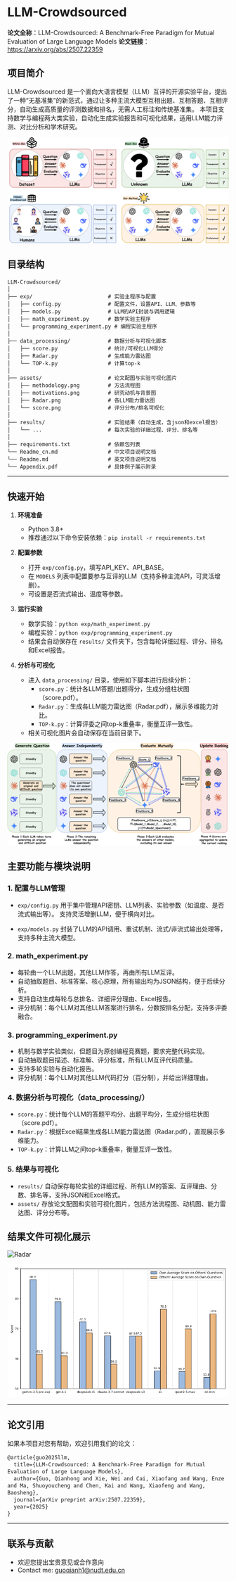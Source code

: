 # LLM-Crowdsourced

**论文全称**：LLM-Crowdsourced: A Benchmark-Free Paradigm for Mutual Evaluation of Large Language Models 
**论文链接**：https://arxiv.org/abs/2507.22359

## 项目简介

LLM-Crowdsourced 是一个面向大语言模型（LLM）互评的开源实验平台，提出了一种“无基准集”的新范式，通过让多种主流大模型互相出题、互相答题、互相评分，自动生成高质量的评测数据和排名，无需人工标注和传统基准集。
本项目支持数学与编程两大类实验，自动化生成实验报告和可视化结果，适用LLM能力评测、对比分析和学术研究。

![motivations](assets/motivations.png)



## 目录结构

```
LLM-Crowdsourced/
│
├── exp/                        # 实验主程序与配置
│   ├── config.py               # 配置文件，设置API、LLM、参数等
│   ├── models.py               # LLM的API封装与调用逻辑
│   ├── math_experiment.py      # 数学实验主程序
│   └── programming_experiment.py # 编程实验主程序
│
├── data_processing/            # 数据分析与可视化脚本
│   ├── score.py                # 统计/可视化LLM得分
│   ├── Radar.py                # 生成能力雷达图
│   └── TOP-k.py                # 计算top-k
│
├── assets/                     # 论文配图与实验可视化图片
│   ├── methodology.png         # 方法流程图
│   ├── motivations.png         # 研究动机与背景图
│   ├── Radar.png               # 各LLM能力雷达图
│   └── score.png               # 评分分布/排名可视化
│
├── results/                    # 实验结果（自动生成，含json和excel报告）
│   └── ...                     # 每次实验的详细过程、评分、排名等
│
├── requirements.txt            # 依赖包列表
└── Readme_cn.md                # 中文项目说明文档
└── Readme.md                   # 英文项目说明文档
└── Appendix.pdf                # 具体例子展示附录
```

---

## 快速开始

1. **环境准备**
   - Python 3.8+
   - 推荐通过以下命令安装依赖：`pip install -r requirements.txt`

2. **配置参数**
   - 打开 `exp/config.py`，填写API_KEY、API_BASE。
   - 在 `MODELS` 列表中配置要参与互评的LLM（支持多种主流API，可灵活增删）。
   - 可设置是否流式输出、温度等参数。

3. **运行实验**
   - 数学实验：`python exp/math_experiment.py`
   - 编程实验：`python exp/programming_experiment.py`
   - 结果会自动保存在 `results/` 文件夹下，包含每轮详细过程、评分、排名和Excel报告。

4. **分析与可视化**
   - 进入 `data_processing/` 目录，使用如下脚本进行后续分析：
     - `score.py`：统计各LLM答题/出题得分，生成分组柱状图（score.pdf）。
     - `Radar.py`：生成各LLM能力雷达图（Radar.pdf），展示多维能力对比。
     - `TOP-k.py`：计算评委之间top-k重叠率，衡量互评一致性。
   - 相关可视化图片会自动保存在当前目录下。

![methodology](assets/methodology.png)



## 主要功能与模块说明

### 1. 配置与LLM管理

- `exp/config.py` 
  用于集中管理API密钥、LLM列表、实验参数（如温度、是否流式输出等）。
  支持灵活增删LLM，便于横向对比。

- `exp/models.py` 
  封装了LLM的API调用、重试机制、流式/非流式输出处理等，支持多种主流大模型。

### 2. math_experiment.py

- 每轮由一个LLM出题，其他LLM作答，再由所有LLM互评。
- 自动抽取题目、标准答案、核心原理，所有输出均为JSON结构，便于后续分析。
- 支持自动生成每轮与总排名、详细评分理由、Excel报告。
- 评分机制：每个LLM对其他LLM答案进行排名，分数按排名分配，支持多评委融合。

### 3. programming_experiment.py

- 机制与数学实验类似，但题目为原创编程竞赛题，要求完整代码实现。
- 自动抽取题目描述、标准解、评分标准，所有LLM互评代码质量。
- 支持多轮实验与自动化报告。
- 评分机制：每个LLM对其他LLM代码打分（百分制），并给出详细理由。

### 4. 数据分析与可视化（data_processing/）

- `score.py`：统计每个LLM的答题平均分、出题平均分，生成分组柱状图（score.pdf）。
- `Radar.py`：根据Excel结果生成各LLM能力雷达图（Radar.pdf），直观展示多维能力。
- `TOP-k.py`：计算LLM之间top-k重叠率，衡量互评一致性。

### 5. 结果与可视化

- `results/` 
  自动保存每轮实验的详细过程、所有LLM的答案、互评理由、分数、排名等，支持JSON和Excel格式。
- `assets/` 
  存放论文配图和实验可视化图片，包括方法流程图、动机图、能力雷达图、评分分布等。

## **结果文件可视化展示**

![Radar](assets/Radar.png)

![score](assets/score.png)

---

## 论文引用

如果本项目对您有帮助，欢迎引用我们的论文：

```
@article{guo2025llm,
  title={LLM-Crowdsourced: A Benchmark-Free Paradigm for Mutual Evaluation of Large Language Models},
  author={Guo, Qianhong and Xie, Wei and Cai, Xiaofang and Wang, Enze and Ma, Shuoyoucheng and Chen, Kai and Wang, Xiaofeng and Wang, Baosheng},
  journal={arXiv preprint arXiv:2507.22359},
  year={2025}
}
```

---

## 联系与贡献

- 欢迎您提出宝贵意见或合作意向
- Contact me: [guoqianh1@nudt.edu.cn](mailto:guoqianh1@nudt.edu.cn)
